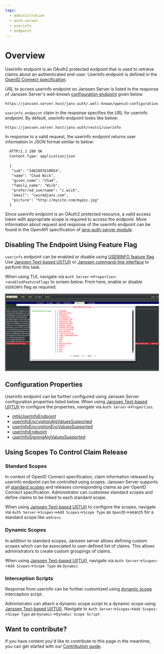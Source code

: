 ```yaml
---
tags:
  - administration
  - auth-server
  - userinfo
  - endpoint
---
```


# Overview

Userinfo endpoint is an OAuth2 protected endpoint that is used to retrieve claims about an authenticated end-user.
Userinfo endpoint is defined in the [OpenID Connect specification](https://openid.net/specs/openid-connect-core-1_0.html#UserInfo).

URL to access userinfo endpoint on Janssen Server is listed in the response of Janssen Server's well-known 
[configuration endpoint](./configuration.md) given below. 

```text
https://janssen.server.host/jans-auth/.well-known/openid-configuration
```

`userinfo_endpoint` claim in the response specifies the URL for userinfo endpoint. By default, userinfo endpoint looks
like below:

```
https://janssen.server.host/jans-auth/restv1/userinfo
```

In response to a valid request, the userinfo endpoint returns user information in JSON format similar to below: 

```
  HTTP/1.1 200 OK
  Content-Type: application/json

  {
   "sub": "3482897610054",
   "name": "Chad Wick",
   "given_name": "Chad",
   "family_name": "Wick",
   "preferred_username": "c.wick",
   "email": "cwick@jans.com",
   "picture": "http://mysite.com/mypic.jpg"
  }
```

Since userinfo endpoint is an OAuth2 protected resource, a valid access token with appropriate scope is required to 
access the endpoint. More information about request and response of the userinfo endpoint can be found in 
the OpenAPI specification of [jans-auth-server module](https://gluu.org/swagger-ui/?url=https://raw.githubusercontent.com/JanssenProject/jans/vreplace-janssen-version/jans-auth-server/docs/swagger.yaml#/User_Info).



## Disabling The Endpoint Using Feature Flag

`userinfo` endpoint can be enabled or disable using [USERINFO feature flag](../../reference/json/feature-flags/janssenauthserver-feature-flags.md#userinfo).
Use [Janssen Text-based UI(TUI)](../../config-guide/jans-tui/README.md) or [Janssen command-line interface](../../config-guide/jans-cli/README.md) to perform this task.

When using TUI, navigate via `Auth Server`->`Properties`->`enabledFeatureFlags` to screen below. From here, enable or
disable `USERINFO` flag as required.

![](../../../assets/image-tui-enable-components.png)

## Configuration Properties

Userinfo endpoint can be further configured using Janssen Server configuration properties listed below. When using
[Janssen Text-based UI(TUI)](../../config-guide/jans-tui/README.md) to configure the properties, 
navigate via `Auth Server`->`Properties`.

- [mtlsUserInfoEndpoint](../../reference/json/properties/janssenauthserver-properties.md#mtlsuserinfoendpoint)
- [userInfoEncryptionAlgValuesSupported](../../reference/json/properties/janssenauthserver-properties.md#userinfoencryptionalgvaluessupported)
- [userInfoEncryptionEncValuesSupported](../../reference/json/properties/janssenauthserver-properties.md#userinfoencryptionencvaluessupported)
- [userInfoEndpoint](../../reference/json/properties/janssenauthserver-properties.md#userinfoendpoint)
- [userInfoSigningAlgValuesSupported](../../reference/json/properties/janssenauthserver-properties.md#userinfosigningalgvaluessupported)

## Using Scopes To Control Claim Release

### Standard Scopes

In context of OpenID Connect specification, claim information released by userinfo endpoint can be controlled using 
scopes. Janssen Server supports all [standard scopes](https://openid.net/specs/openid-connect-core-1_0.html#ScopeClaims)
and releases corresponding claims as per OpenID Connect specification. Administrator can customise standard scopes and 
define claims to be linked to each standard scope.

When using [Janssen Text-based UI(TUI)](../../config-guide/jans-tui/README.md) to configure the scopes, navigate via 
`Auth Server`->`Scopes`->`Add Scopes`->`Scope Type` as `OpenID`->search for a standard scope like `address`

### Dynamic Scopes

In addition to standard scopes, Janssen server allows defining custom scopes which can be associated to user-defined 
list of claims. This allows administrators to create custom groupings of claims.

When using [Janssen Text-based UI(TUI)](../../config-guide/jans-tui/README.md), navigate via
`Auth Server`->`Scopes`->`Add Scopes`->`Scope Type` as `Dynamic`

### Interception Scripts

Response from userinfo can be further customized using [dynamic scope](../../developer/scripts/dynamic-scope.md) interception script.

Administrator can attach a dynamic scope script to a dynamic scope using [Janssen Text-based UI(TUI)](../../config-guide/jans-tui/README.md). 
Navigate to `Auth Server`->`Scopes`->`Add Scopes`->`Scope Type` as `Dynamic`->`Dynamic Scope Script`

## Want to contribute?

If you have content you'd like to contribute to this page in the meantime, you can get started with our [Contribution guide](https://docs.jans.io/head/CONTRIBUTING/).